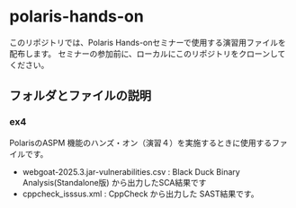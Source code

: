 # polaris-hands-on
このリポジトリでは、Polaris Hands-onセミナーで使用する演習用ファイルを配布します。
セミナーの参加前に、ローカルにこのリポジトリをクローンしてください。

## フォルダとファイルの説明

### ex4

PolarisのASPM 機能のハンズ・オン（演習４）を実施するときに使用するファイルです。

* webgoat-2025.3.jar-vulnerabilities.csv : Black Duck Binary Analysis(Standalone版) から出力したSCA結果です
* cppcheck_isssus.xml : CppCheck から出力した SAST結果です。

